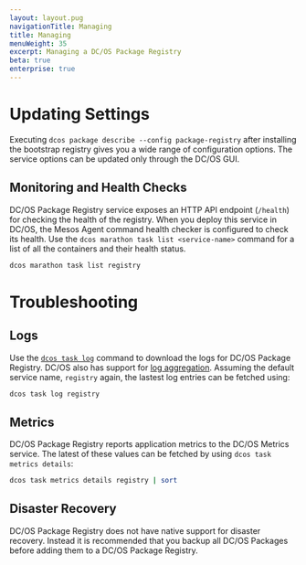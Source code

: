 ```yaml
---
layout: layout.pug
navigationTitle: Managing 
title: Managing 
menuWeight: 35
excerpt: Managing a DC/OS Package Registry
beta: true
enterprise: true
---
```


# Updating Settings

Executing `dcos package describe --config package-registry` after installing the bootstrap registry gives you a wide range of configuration options. The service options can be updated only through the DC/OS GUI.

## Monitoring and Health Checks

DC/OS Package Registry service exposes an HTTP API endpoint (`/health`) for checking the health of the registry. When you deploy this service in DC/OS, the Mesos Agent command health checker is configured to check its health. Use the `dcos marathon task list <service-name>` command for a list of all the containers and their health status.

```bash
dcos marathon task list registry
```

# Troubleshooting

## Logs

Use the [`dcos task log`](/1.12/monitoring/logging/quickstart/#view-the-mesos-and-dcos-logs) command to download the logs for DC/OS Package Registry. DC/OS also has support for [log aggregation](/1.12/monitoring/logging/aggregating). Assuming the default service name, `registry` again, the lastest log entries can be fetched using:

```bash
dcos task log registry
```

## Metrics

DC/OS Package Registry reports application metrics to the DC/OS Metrics service. The latest of these values can be fetched by using `dcos task metrics details`:

```bash
dcos task metrics details registry | sort
```

## Disaster Recovery

DC/OS Package Registry does not have native support for disaster recovery. Instead it is recommended that you backup all DC/OS Packages before adding them to a DC/OS Package Registry.
